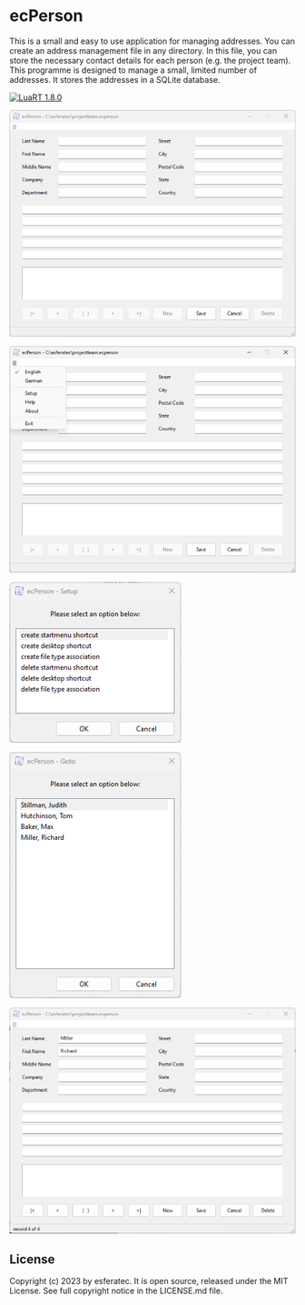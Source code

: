 # ecPerson

This is a small and easy to use application for managing addresses.
You can create an address management file in any directory. In this file, you can store the necessary contact details for each person (e.g. the project team).
This programme is designed to manage a small, limited number of addresses.
It stores the addresses in a SQLite database.

[![LuaRT 1.8.0](https://badgen.net/badge/LuaRT/1.8.0/blue)](https://github.com/samyeyo/LuaRT)

![Screenshot](README01.png)

![Screenshot](README02.png)

![Screenshot](README03.png)

![Screenshot](README04.png)

![Screenshot](README05.png)

## License

Copyright (c) 2023 by esferatec.
It is open source, released under the MIT License.
See full copyright notice in the LICENSE.md file.
